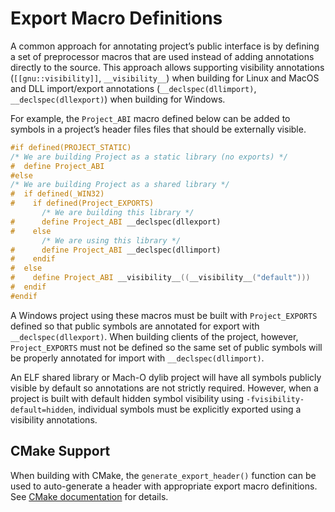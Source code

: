 # Export Macro Definitions

A common approach for annotating project’s public interface is by defining a
set of preprocessor macros that are used instead of adding annotations directly
to the source. This approach allows supporting visibility annotations
(`[[gnu::visibility]]`, `__visibility__`) when building for Linux and MacOS and
DLL import/export annotations (`__declspec(dllimport)`,
`__declspec(dllexport)`) when building for Windows.

For example, the `Project_ABI` macro defined below can be added to symbols in a
project’s header files files that should be externally visible.

```cpp
#if defined(PROJECT_STATIC)
/* We are building Project as a static library (no exports) */
#  define Project_ABI
#else
/* We are building Project as a shared library */
#  if defined(_WIN32)
#    if defined(Project_EXPORTS)
       /* We are building this library */
#      define Project_ABI __declspec(dllexport)
#    else
       /* We are using this library */
#      define Project_ABI __declspec(dllimport)
#    endif
#  else
#    define Project_ABI __visibility__((__visibility__("default")))
#  endif
#endif
```

A Windows project using these macros must be built with `Project_EXPORTS`
defined so that public symbols are annotated for export with
`__declspec(dllexport)`. When building clients of the project, however,
`Project_EXPORTS` must not be defined so the same set of public symbols will be
properly annotated for import with `__declspec(dllimport)`.

An ELF shared library or Mach-O dylib project will have all symbols publicly
visible by default so annotations are not strictly required. However, when a
project is built with default hidden symbol visibility using
`-fvisibility-default=hidden`, individual symbols must be explicitly exported
using a visibility annotations.

## CMake Support
When building with CMake, the `generate_export_header()` function can be used
to auto-generate a header with appropriate export macro definitions. See [CMake
documentation](https://cmake.org/cmake/help/latest/module/GenerateExportHeader.html)
for details.
